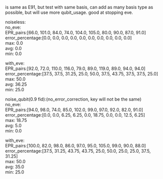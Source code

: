 is same as E91, but test with same basis, can add as many basis type as possible, but will use more qubit_usage. good at stopping eve.   
   
   
noiseless:   
no_eve:   
EPR_pairs:[66.0, 101.0, 84.0, 74.0, 104.0, 105.0, 80.0, 90.0, 87.0, 91.0]   
error_percentage:[0.0, 0.0, 0.0, 0.0, 0.0, 0.0, 0.0, 0.0, 0.0, 0.0]   
max: 0.0   
avg: 0.0   
min: 0.0   
   
with_eve:   
EPR_pairs:[92.0, 72.0, 110.0, 116.0, 79.0, 89.0, 119.0, 89.0, 94.0, 94.0]   
error_percentage:[37.5, 37.5, 31.25, 25.0, 50.0, 37.5, 43.75, 37.5, 37.5, 25.0]   
    max: 50.0   
    avg: 36.25   
    min: 25.0   


noise_qubit(0.9 fid):(no_error_correction, key will not be the same)   
no_eve:   
EPR_pairs:[94.0, 98.0, 74.0, 85.0, 102.0, 99.0, 97.0, 92.0, 82.0, 91.0]   
error_percentage:[0.0, 0.0, 6.25, 6.25, 0.0, 18.75, 0.0, 0.0, 12.5, 6.25]   
max: 18.75   
avg: 5.0   
min: 0.0   
   

with_eve:   
EPR_pairs:[100.0, 82.0, 98.0, 86.0, 97.0, 95.0, 105.0, 99.0, 90.0, 88.0]   
error_percentage:[37.5, 31.25, 43.75, 43.75, 25.0, 50.0, 25.0, 25.0, 37.5, 31.25]   
max: 50.0   
avg: 35.0   
min: 25.0   
